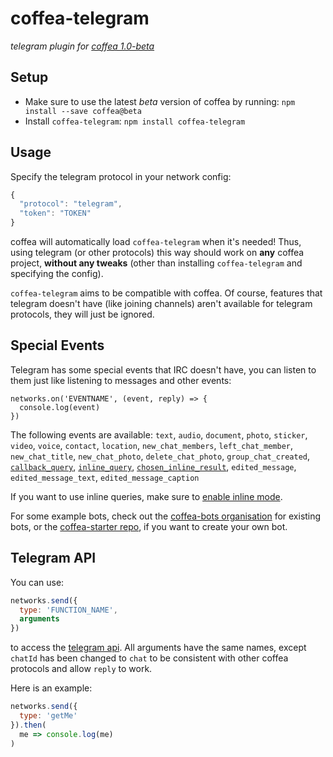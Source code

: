 # coffea-telegram

_telegram plugin for [coffea 1.0-beta](https://github.com/caffeinery/coffea/tree/1.0-beta)_


## Setup

 * Make sure to use the latest *beta* version of coffea by running: `npm install --save coffea@beta`
 * Install `coffea-telegram`: `npm install coffea-telegram`


## Usage

Specify the telegram protocol in your network config:

```js
{
  "protocol": "telegram",
  "token": "TOKEN"
}
```

coffea will automatically load `coffea-telegram` when it's needed! Thus, using telegram (or other protocols) this way should work on **any** coffea project, **without any tweaks** (other than installing `coffea-telegram` and specifying the config).

`coffea-telegram` aims to be compatible with coffea. Of course, features that telegram doesn't have (like joining channels) aren't available for telegram protocols, they will just
be ignored.


## Special Events

Telegram has some special events that IRC doesn't have, you can listen to them just like listening to messages and other events:

```
networks.on('EVENTNAME', (event, reply) => {
  console.log(event)
})
```

The following events are available: `text`, `audio`, `document`, `photo`, `sticker`, `video`, `voice`, `contact`, `location`, `new_chat_members`, `left_chat_member`, `new_chat_title`, `new_chat_photo`, `delete_chat_photo`, `group_chat_created`, [`callback_query`](https://core.telegram.org/bots/api#callbackquery), [`inline_query`](https://core.telegram.org/bots/api#inlinequery), [`chosen_inline_result`](https://core.telegram.org/bots/api#choseninlineresult), `edited_message`, `edited_message_text`, `edited_message_caption`

If you want to use inline queries, make sure to [enable inline mode](https://core.telegram.org/bots/api#inline-mode).

For some example bots, check out the [coffea-bots organisation](https://github.com/coffea-bots)
for existing bots, or the [coffea-starter repo](https://github.com/coffea-bots/coffea-starter),
if you want to create your own bot.


## Telegram API

You can use:

```js
networks.send({
  type: 'FUNCTION_NAME',
  arguments
})
```

to access the [telegram api](https://github.com/yagop/node-telegram-bot-api#api-reference).
All arguments have the same names, except `chatId` has been changed to `chat`
to be consistent with other coffea protocols and allow `reply` to work.

Here is an example:

```js
networks.send({
  type: 'getMe'
}).then(
  me => console.log(me)
)
```
